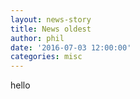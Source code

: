 ```yaml
---
layout: news-story
title: News oldest
author: phil
date: '2016-07-03 12:00:00'
categories: misc
---
```

hello
